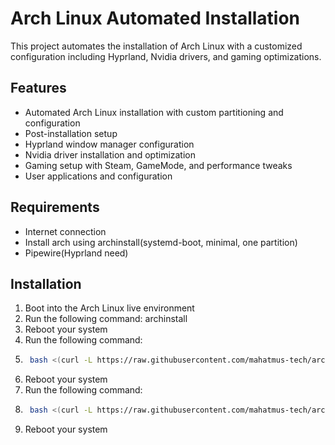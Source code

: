 # Arch Linux Automated Installation

This project automates the installation of Arch Linux with a customized configuration including Hyprland, Nvidia drivers, and gaming optimizations.

## Features

- Automated Arch Linux installation with custom partitioning and configuration
- Post-installation setup
- Hyprland window manager configuration
- Nvidia driver installation and optimization
- Gaming setup with Steam, GameMode, and performance tweaks
- User applications and configuration

## Requirements

- Internet connection
- Install arch using archinstall(systemd-boot, minimal, one partition)
- Pipewire(Hyprland need)


## Installation

1. Boot into the Arch Linux live environment
2. Run the following command: archinstall
3. Reboot your system
4. Run the following command:
5. ```bash
    bash <(curl -L https://raw.githubusercontent.com/mahatmus-tech/arch-auto-install/refs/heads/main/install-arch.sh)
6. Reboot your system
7. Run the following command:
8. ```bash
    bash <(curl -L https://raw.githubusercontent.com/mahatmus-tech/arch-auto-install/refs/heads/main/install-hyprland.sh)
9. Reboot your system
   
   



